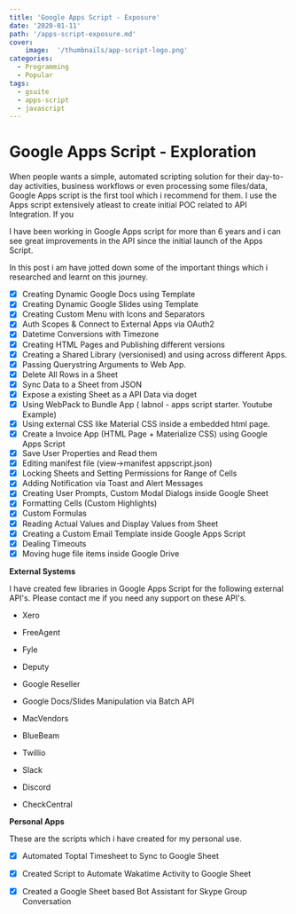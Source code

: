 ```yaml
---
title: 'Google Apps Script - Exposure'
date: '2020-01-11'
path: '/apps-script-exposure.md'
cover:
    image:  '/thumbnails/app-script-logo.png'
categories:
  - Programming
  - Popular
tags:
  - gsuite
  - apps-script
  - javascript
---
```


# Google Apps Script - Exploration

When people wants a simple, automated scripting solution for their day-to-day activities, business workflows or even processing some files/data, Google Apps script is the first tool which i recommend for them. I use the Apps script extensively atleast to create initial POC related to API Integration. If you

I have been working in Google Apps script for more than 6 years and i can see great improvements in the API since the initial launch of the Apps Script.

In this post i am have jotted down some of the important things which i researched and learnt on this journey.

- [x] Creating Dynamic Google Docs using Template
- [x] Creating Dynamic Google Slides using Template
- [x] Creating Custom Menu with Icons and Separators
- [x] Auth  Scopes & Connect to External Apps via OAuth2
- [x] Datetime Conversions with Timezone
- [x] Creating HTML Pages and Publishing different versions
- [x] Creating a Shared Library (versionised) and using across different Apps.
- [x] Passing Querystring Arguments to Web App.
- [x] Delete All Rows in a Sheet
- [x] Sync Data to a Sheet from JSON
- [x] Expose a existing Sheet as a API Data via doget
- [x] Using WebPack to Bundle App ( labnol - apps script starter. Youtube Example)
- [x] Using external CSS like Material CSS inside a embedded html page.
- [x] Create a Invoice App (HTML Page + Materialize CSS) using Google Apps Script
- [x] Save User Properties and Read them
- [x] Editing manifest file (view->manifest appscript.json)
- [x] Locking Sheets and Setting Permissions for Range of Cells
- [x] Adding Notification via Toast and Alert Messages
- [x] Creating User Prompts, Custom Modal Dialogs inside Google Sheet
- [x] Formatting Cells (Custom Highlights)
- [x] Custom Formulas
- [x] Reading Actual Values and Display Values from Sheet
- [x] Creating a Custom Email Template inside Google Apps Script
- [x] Dealing Timeouts
- [x] Moving huge file items inside Google Drive

**External Systems**

I have created few libraries in Google Apps Script for the following external API's. Please contact me if you need any support on these API's.

- Xero

- FreeAgent

- Fyle

- Deputy

- Google Reseller

- Google Docs/Slides Manipulation via Batch API

- MacVendors

- BlueBeam

- Twillio

- Slack

- Discord

- CheckCentral


**Personal Apps**

These are the scripts which i have created for my personal use.

- [x] Automated Toptal Timesheet to Sync to Google Sheet
- [x] Created Script to Automate Wakatime Activity to Google Sheet
- [x] Created a Google Sheet based Bot Assistant for Skype Group Conversation


